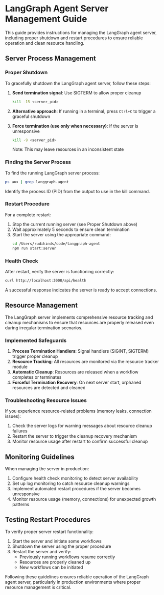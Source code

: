 # LangGraph Agent Server Management Guide

This guide provides instructions for managing the LangGraph agent server, including proper shutdown and restart procedures to ensure reliable operation and clean resource handling.

## Server Process Management

### Proper Shutdown

To gracefully shutdown the LangGraph agent server, follow these steps:

1. **Send termination signal**: Use SIGTERM to allow proper cleanup
   ```bash
   kill -15 <server_pid>
   ```
   
2. **Alternative approach**: If running in a terminal, press `Ctrl+C` to trigger a graceful shutdown

3. **Force termination (use only when necessary)**: If the server is unresponsive
   ```bash 
   kill -9 <server_pid>
   ```
   Note: This may leave resources in an inconsistent state

### Finding the Server Process

To find the running LangGraph server process:

```bash
ps aux | grep langgraph-agent
```

Identify the process ID (PID) from the output to use in the kill command.

### Restart Procedure

For a complete restart:

1. Stop the current running server (see Proper Shutdown above)
2. Wait approximately 5 seconds to ensure clean termination
3. Start the server using the appropriate command:
   ```bash
   cd /Users/rudihinds/code/langgraph-agent
   npm run start:server
   ```
   
### Health Check

After restart, verify the server is functioning correctly:

```bash
curl http://localhost:3000/api/health
```

A successful response indicates the server is ready to accept connections.

## Resource Management

The LangGraph server implements comprehensive resource tracking and cleanup mechanisms to ensure that resources are properly released even during irregular termination scenarios.

### Implemented Safeguards

1. **Process Termination Handlers**: Signal handlers (SIGINT, SIGTERM) trigger proper cleanup
2. **Resource Tracking**: All resources are monitored via the resource tracker module
3. **Automatic Cleanup**: Resources are released when a workflow completes or terminates
4. **Forceful Termination Recovery**: On next server start, orphaned resources are detected and cleaned

### Troubleshooting Resource Issues

If you experience resource-related problems (memory leaks, connection issues):

1. Check the server logs for warning messages about resource cleanup failures
2. Restart the server to trigger the cleanup recovery mechanism
3. Monitor resource usage after restart to confirm successful cleanup

## Monitoring Guidelines

When managing the server in production:

1. Configure health check monitoring to detect server availability
2. Set up log monitoring to catch resource cleanup warnings
3. Implement automated restart procedures if the server becomes unresponsive
4. Monitor resource usage (memory, connections) for unexpected growth patterns

## Testing Restart Procedures

To verify proper server restart functionality:

1. Start the server and initiate some workflows
2. Shutdown the server using the proper procedure
3. Restart the server and verify:
   - Previously running workflows resume correctly
   - Resources are properly cleaned up
   - New workflows can be initiated

Following these guidelines ensures reliable operation of the LangGraph agent server, particularly in production environments where proper resource management is critical.
